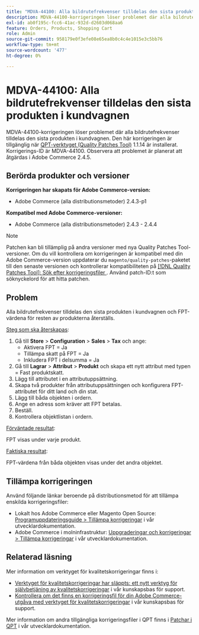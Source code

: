 ```yaml
---
title: "MDVA-44100: Alla bildrutefrekvenser tilldelas den sista produkten i kundvagnen"
description: MDVA-44100-korrigeringen löser problemet där alla bildrutefrekvenser tilldelas den sista produkten i kundvagnen. Den här korrigeringen är tillgänglig när [QPT-verktyget (Quality Patches Tool)](/help/announcements/adobe-commerce-announcements/magento-quality-patches-released-new-tool-to-self-serve-quality-patches.md) 1.1.14 är installerat. Korrigerings-ID är MDVA-44100. Observera att problemet är planerat att åtgärdas i Adobe Commerce 2.4.5.
exl-id: ab0f195c-fcc6-41ac-932d-d2603d068aa6
feature: Orders, Products, Shopping Cart
role: Admin
source-git-commit: 958179e0f3efe08e65ea8b0c4c4e1015e3c5bb76
workflow-type: tm+mt
source-wordcount: '477'
ht-degree: 0%

---
```


# MDVA-44100: Alla bildrutefrekvenser tilldelas den sista produkten i kundvagnen

MDVA-44100-korrigeringen löser problemet där alla bildrutefrekvenser tilldelas den sista produkten i kundvagnen. Den här korrigeringen är tillgänglig när [QPT-verktyget (Quality Patches Tool)](/help/announcements/adobe-commerce-announcements/magento-quality-patches-released-new-tool-to-self-serve-quality-patches.md) 1.1.14 är installerat. Korrigerings-ID är MDVA-44100. Observera att problemet är planerat att åtgärdas i Adobe Commerce 2.4.5.

## Berörda produkter och versioner

**Korrigeringen har skapats för Adobe Commerce-version:**

* Adobe Commerce (alla distributionsmetoder) 2.4.3-p1

**Kompatibel med Adobe Commerce-versioner:**

* Adobe Commerce (alla distributionsmetoder) 2.4.3 - 2.4.4

>[!NOTE]
>
>Patchen kan bli tillämplig på andra versioner med nya Quality Patches Tool-versioner. Om du vill kontrollera om korrigeringen är kompatibel med din Adobe Commerce-version uppdaterar du `magento/quality-patches`-paketet till den senaste versionen och kontrollerar kompatibiliteten på [[!DNL Quality Patches Tool]: Sök efter korrigeringsfiler ](https://devdocs.magento.com/quality-patches/tool.html#patch-grid). Använd patch-ID:t som söknyckelord för att hitta patchen.

## Problem

Alla bildrutefrekvenser tilldelas den sista produkten i kundvagnen och FPT-värdena för resten av produkterna återställs.

<u>Steg som ska återskapas</u>:

1. Gå till **Store** > **Configuration** > **Sales** > **Tax** och ange:
   * Aktivera FPT = Ja
   * Tillämpa skatt på FPT = Ja
   * Inkludera FPT i delsumma = Ja
1. Gå till **Lagrar** > **Attribut** > **Produkt** och skapa ett nytt attribut med typen = Fast produktskatt.
1. Lägg till attributet i en attributuppsättning.
1. Skapa två produkter från attributuppsättningen och konfigurera FPT-attributet för ditt land och din stat.
1. Lägg till båda objekten i ordern.
1. Ange en adress som kräver att FPT betalas.
1. Beställ.
1. Kontrollera objektlistan i ordern.

<u>Förväntade resultat</u>:

FPT visas under varje produkt.

<u>Faktiska resultat</u>:

FPT-värdena från båda objekten visas under det andra objektet.

## Tillämpa korrigeringen

Använd följande länkar beroende på distributionsmetod för att tillämpa enskilda korrigeringsfiler:

* Lokalt hos Adobe Commerce eller Magento Open Source: [Programuppdateringsguide > Tillämpa korrigeringar](https://devdocs.magento.com/guides/v2.4/comp-mgr/patching/mqp.html) i vår utvecklardokumentation.
* Adobe Commerce i molninfrastruktur: [Uppgraderingar och korrigeringar > Tillämpa korrigeringar](https://devdocs.magento.com/cloud/project/project-patch.html) i vår utvecklardokumentation.

## Relaterad läsning

Mer information om verktyget för kvalitetskorrigeringar finns i:

* [Verktyget för kvalitetskorrigeringar har släppts: ett nytt verktyg för självbetjäning av kvalitetskorrigeringar](/help/announcements/adobe-commerce-announcements/magento-quality-patches-released-new-tool-to-self-serve-quality-patches.md) i vår kunskapsbas för support.
* [Kontrollera om det finns en korrigeringsfil för din Adobe Commerce-utgåva med verktyget för kvalitetskorrigeringar](/help/support-tools/patches-available-in-qpt-tool/check-patch-for-magento-issue-with-magento-quality-patches.md) i vår kunskapsbas för support.

Mer information om andra tillgängliga korrigeringsfiler i QPT finns i [Patchar i QPT](https://devdocs.magento.com/quality-patches/tool.html#patch-grid) i vår utvecklardokumentation.
